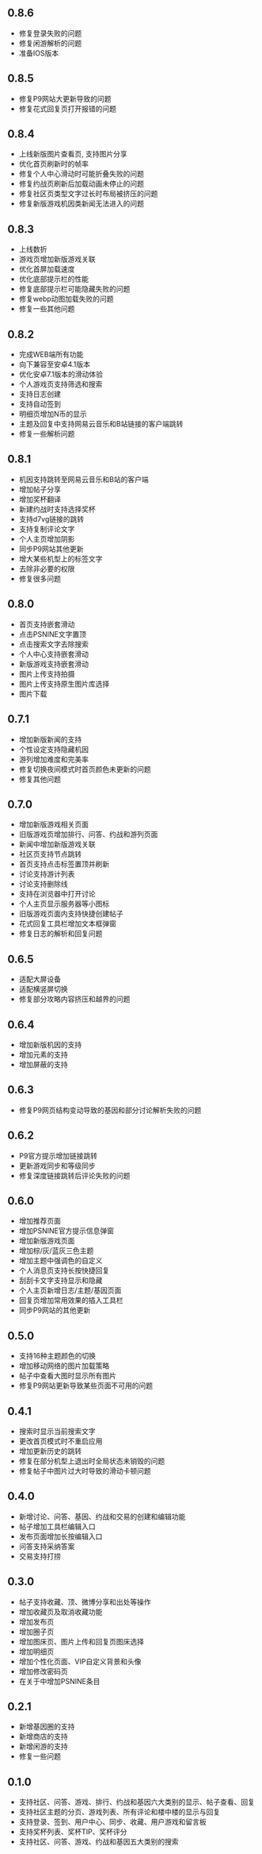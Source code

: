 ## 0.8.6
- 修复登录失败的问题
- 修复闲游解析的问题
- 准备IOS版本

## 0.8.5
- 修复P9网站大更新导致的问题
- 修复花式回复页打开报错的问题

## 0.8.4
- 上线新版图片查看页, 支持图片分享
- 优化首页刷新时的帧率
- 修复个人中心滑动时可能折叠失败的问题
- 修复约战页刷新后加载动画未停止的问题
- 修复社区页类型文字过长时布局被挤压的问题
- 修复新版游戏机因类新闻无法进入的问题

## 0.8.3
- 上线数折
- 游戏页增加新版游戏关联
- 优化首屏加载速度
- 优化底部提示栏的性能
- 修复底部提示栏可能隐藏失败的问题
- 修复webp动图加载失败的问题
- 修复一些其他问题

## 0.8.2
- 完成WEB端所有功能
- 向下兼容至安卓4.1版本
- 优化安卓7.1版本的滑动体验
- 个人游戏页支持筛选和搜索
- 支持日志创建
- 支持自动签到
- 明细页增加N币的显示
- 主题及回复中支持网易云音乐和B站链接的客户端跳转
- 修复一些解析问题

## 0.8.1
- 机因支持跳转至网易云音乐和B站的客户端
- 增加帖子分享
- 增加奖杯翻译
- 新建约战时支持选择奖杯
- 支持d7vg链接的跳转
- 支持复制评论文字
- 个人主页增加阴影
- 同步P9网站其他更新
- 增大某些机型上的标签文字
- 去除非必要的权限
- 修复很多问题

## 0.8.0
- 首页支持嵌套滑动
- 点击PSNINE文字置顶
- 点击搜索文字去除搜索
- 个人中心支持嵌套滑动
- 新版游戏支持嵌套滑动
- 图片上传支持拍摄
- 图片上传支持原生图片库选择
- 图片下载


## 0.7.1
- 增加新版新闻的支持
- 个性设定支持隐藏机因
- 游列增加难度和完美率
- 修复切换夜间模式时首页颜色未更新的问题
- 修复其他问题


## 0.7.0
- 增加新版游戏相关页面
- 旧版游戏页增加排行、问答、约战和游列页面
- 新闻中增加新版游戏关联
- 社区页支持节点跳转
- 首页支持点击标签置顶并刷新
- 讨论支持游计列表
- 讨论支持删除线
- 支持在浏览器中打开讨论
- 个人主页显示服务器等小图标
- 旧版游戏页面内支持快捷创建帖子
- 花式回复工具栏增加文本框弹窗
- 修复日志的解析和回复问题


## 0.6.5
- 适配大屏设备
- 适配横竖屏切换
- 修复部分攻略内容挤压和越界的问题

## 0.6.4
- 增加新版机因的支持
- 增加元素的支持
- 增加屏蔽的支持

## 0.6.3
- 修复P9网页结构变动导致的基因和部分讨论解析失败的问题

## 0.6.2
- P9官方提示增加链接跳转
- 更新游戏同步和等级同步
- 修复深度链接跳转后评论失败的问题

## 0.6.0
- 增加推荐页面
- 增加PSNINE官方提示信息弹窗
- 增加新版游戏页面
- 增加棕/灰/蓝灰三色主题
- 增加主题中强调色的自定义
- 个人消息页支持长按快捷回复
- 刮刮卡文字支持显示和隐藏
- 个人主页新增日志/主题/基因页面
- 回复页增加常用效果的插入工具栏
- 同步P9网站的其他更新

## 0.5.0
- 支持16种主题颜色的切换
- 增加移动网络的图片加载策略
- 帖子中查看大图时显示所有图片
- 修复P9网站更新导致某些页面不可用的问题

## 0.4.1
- 搜索时显示当前搜索文字
- 更改首页模式时不重启应用
- 增加更新历史的跳转
- 修复在部分机型上退出时全局状态未销毁的问题
- 修复帖子中图片过大时导致的滑动卡顿问题

## 0.4.0
- 新增讨论、问答、基因、约战和交易的创建和编辑功能
- 帖子增加工具栏编辑入口
- 发布页面增加长按编辑入口
- 问答支持采纳答案
- 交易支持打捞

## 0.3.0
- 帖子支持收藏、顶、微博分享和出处等操作
- 增加收藏页及取消收藏功能
- 增加发布页
- 增加圈子页
- 增加图床页、图片上传和回复页图床选择
- 增加明细页
- 增加个性化页面、VIP自定义背景和头像
- 增加修改密码页
- 在关于中增加PSNINE条目

## 0.2.1
- 新增基因圈的支持
- 新增商店的支持
- 新增闲游的支持
- 修复一些问题

## 0.1.0
- 支持社区、问答、游戏、排行、约战和基因六大类别的显示、帖子查看、回复
- 支持社区主题的分页、游戏列表、所有评论和楼中楼的显示与回复
- 支持登录、签到、用户中心、同步、收藏、用户游戏和留言板
- 支持奖杯列表、奖杯TIP、奖杯评分
- 支持社区、问答、游戏、约战和基因五大类别的搜索